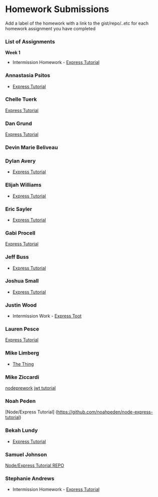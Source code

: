 # Homework Submissions

Add a label of the homework with a link to the gist/repo/..etc for each homework assignment you have completed

### List of Assignments

**Week 1**

* Intermission Homework - [Express Tutorial](https://www.tutorialspoint.com/nodejs/nodejs_express_framework.htm)

### Annastasia Psitos
* [Express Tutorial](https://github.com/apsitos/Express_Tutorial)

### Chelle Tuerk
[Express Tutorial](https://github.com/chelletuerk/express-tutorial)

### Dan Grund
[Express Tutorial](https://github.com/DanGrund/node-tutorial)

### Devin Marie Beliveau

### Dylan Avery

* [Express Tutorial](https://github.com/dylanavery720/express-mod4-tut)

### Elijah Williams

* [Express Tutorial](https://github.com/ejwill04/express-tutorial)

### Eric Sayler
* [Express Tutorial](https://github.com/esayler/node-express-tutorial)

### Gabi Procell
[Express Tutorial](https://github.com/gprocell927/NodeExpressPrework)

### Jeff Buss

* [Express Tutorial](https://github.com/JeffBuss/express-tutorial)

### Joshua Small

* [Express Tutorial](https://github.com/jksmall0631/express-tut)

### Justin Wood
* Intermission Work - [Express Toot](https://github.com/jwood11atx/express-toot)

### Lauren Pesce
[Express Tutorial](https://github.com/pescel/express-tutorial)
### Mike Limberg
* [The Thing](https://github.com/mlimberg/express-tutorial)


### Mike Ziccardi

[nodeprework](https://github.com/mziccardi/nodePrework)
[jwt tutorial](https://github.com/mziccardi/jwt-tutorial)
### Noah Peden
[Node/Express Tutorial] (https://github.com/noahpeden/node-express-tutorial)
### Bekah Lundy
* [Express Tutorial](https://github.com/bekahlundy/node-express)

### Samuel Johnson
[Node/Express Tutorial REPO](https://github.com/sljohnson32/express-node-tutorial)

### Stephanie Andrews
* Intermission Homework - [Express Tutorial](https://github.com/StephanieEA/node-tutorial)
